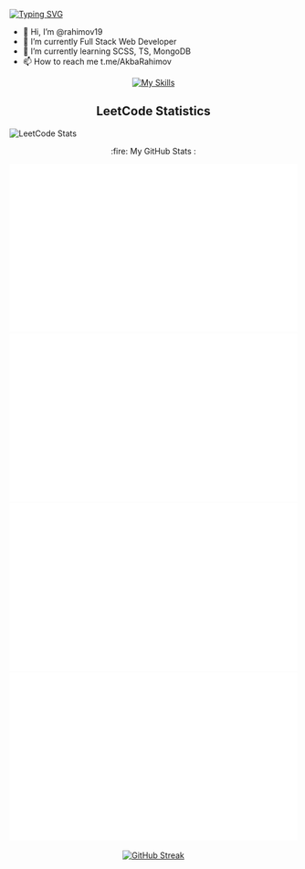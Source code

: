[![Typing SVG](https://readme-typing-svg.demolab.com?font=Fira+Code&weight=600&size=22&duration=2000&pause=1000&color=7D056A&width=650&lines=Hi!+It's+Akbar+here.+Welcome+to+my+GitHub+Page+%3C3)](https://git.io/typing-svg)


- 👋 Hi, I’m @rahimov19
- 👀 I’m currently Full Stack Web Developer
- 🌱 I’m currently learning SCSS, TS, MongoDB
- 📫 How to reach me t.me/AkbaRahimov

<!---
rahimov19/rahimov19 is a ✨ special ✨ repository because its `README.md` (this file) appears on your GitHub profile.
You can click the Preview link to take a look at your changes.
--->
<div align="center">
  
  
[![My Skills](https://skillicons.dev/icons?i=html,md,css,nodejs,bootstrap,ts,react,redux,git,github,bash,express,js,mongodb,ps,postgres,vscode&perline=16)](https://skillicons.dev)


</div>
<h2 align="center">LeetCode Statistics</h2>

  
  ![LeetCode Stats](https://leetcode.card.workers.dev/rahimov19?theme=dark&font=baloo&extension=null)
<p align="center">:fire: My GitHub Stats :</p>
<div id="stats" align="center">
  
  
<img class="img" src="https://raw.githubusercontent.com/rahimov19/stats/master/generated/overview.svg#gh-dark-mode-only"/>
  
  
<img class="img" src="https://raw.githubusercontent.com/rahimov19/stats/master/generated/languages.svg#gh-dark-mode-only"/>
  

  </div>
  
  
<div id="stats" align="center">
  
  
<img class="img" src="https://raw.githubusercontent.com/rahimov19/stats/master/generated/overview.svg#gh-light-mode-only"/>
  
  
<img class="img" src="https://raw.githubusercontent.com/rahimov19/stats/master/generated/languages.svg#gh-light-mode-only"/>
  
  
  </div>
  <div align="center">
  
  
[![GitHub Streak](https://streak-stats.demolab.com?user=rahimov19&theme=dark)](https://git.io/streak-stats)
  
  
</div>
